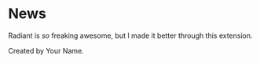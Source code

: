 # News

Radiant is _so_ freaking awesome, but I made it better through this extension.

Created by Your Name. 